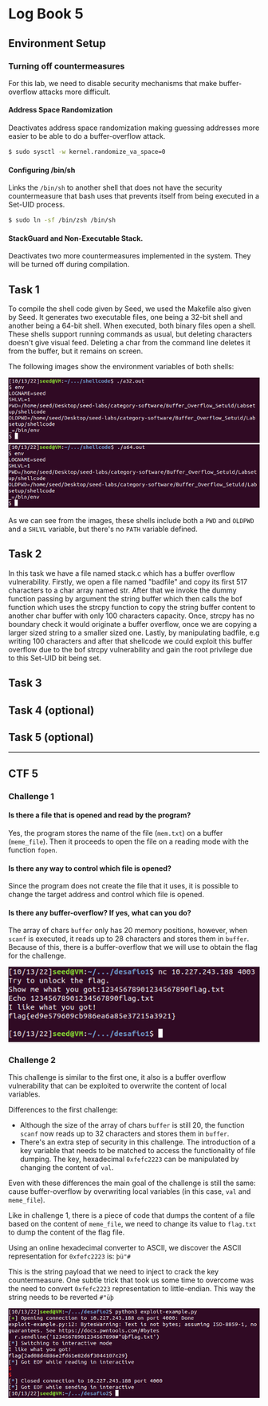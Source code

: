 # Log Book 5

## Environment Setup
### Turning off countermeasures
For this lab, we need to disable security mechanisms that make buffer-overflow attacks more difficult.

#### Address Space Randomization
Deactivates address space randomization making guessing addresses more easier to be able to do a buffer-overflow attack.

```bash
$ sudo sysctl -w kernel.randomize_va_space=0
```

#### Configuring /bin/sh
Links the ```/bin/sh``` to another shell that does not have the security countermeasure that bash uses that prevents itself from being executed in a Set-UID process.

```bash
$ sudo ln -sf /bin/zsh /bin/sh
```

#### StackGuard and Non-Executable Stack.
Deactivates two more countermeasures implemented in the system. They will be turned off during compilation.

## Task 1

To compile the shell code given by Seed, we used the Makefile also given by Seed. It generates two executable files, one being a 32-bit shell and another being a 64-bit shell.
When executed, both binary files open a shell. These shells support running commands as usual, but deleting characters doesn't give visual feed. Deleting a char from the command line deletes it from the buffer, but it remains on screen.

The following images show the environment variables of both shells:

![](imgs/week5/task1_32bit.png)
![](imgs/week5/task1_64bit.png)

As we can see from the images, these shells include both a ```PWD``` and ```OLDPWD``` and a ```SHLVL``` variable, but there's no ```PATH``` variable defined.

## Task 2
In this task we have a file named stack.c which has a buffer overflow vulnerability. Firstly, we open a file named "badfile" and copy its first 517 characters to a char array named str. After that we invoke the dummy function passing by argument the string buffer which then calls the bof function which uses the strcpy function to copy the string buffer content to another char buffer with only 100 characters capacity. Once, strcpy has no boundary check it would originate a buffer overflow, once we are copying a larger sized string to a smaller sized one. Lastly, by manipulating badfile, e.g writing 100 characters and after that shellcode we could exploit this buffer overflow due to the bof strcpy vulnerability and gain the root privilege due to this Set-UID bit being set.

## Task 3

## Task 4 (optional)

## Task 5 (optional)

---

## CTF 5

### Challenge 1

#### **Is there a file that is opened and read by the program?**
Yes, the program stores the name of the file (```mem.txt```) on a buffer (```meme_file```). Then it proceeds to open the file on a reading mode with the function ```fopen```.

#### **Is there any way to control which file is opened?**
Since the program does not create the file that it uses, it is possible to change the target address and control which file is opened.

#### **Is there any buffer-overflow? If yes, what can you do?**

The array of chars ```buffer``` only has 20 memory positions, however, when ```scanf``` is executed, it reads up to 28 characters and stores them in ```buffer```. Because of this, there is a buffer-overflow that we will use to obtain the flag for the challenge.

![](imgs/week5/ctf5.png)

### Challenge 2

This challenge is similar to the first one, it also is a buffer overflow vulnerability that can be exploited to overwrite the content of local variables.

Differences to the first challenge:
- Although the size of the array of chars ```buffer``` is still 20, the function ```scanf``` now reads up to 32 characters and stores them in ```buffer```.
- There's an extra step of security in this challenge. The introduction of a key variable that needs to be matched to access the functionality of file dumping. The key, hexadecimal ```0xfefc2223``` can be manipulated by changing the content of ```val```.

Even with these differences the main goal of the challenge is still the same: cause buffer-overflow by overwriting local variables (in this case, ```val``` and ```meme_file```).

Like in challenge 1, there is a piece of code that dumps the content of a file based on the content of ```meme_file```, we need to change its value to ```flag.txt``` to dump the content of the flag file.

Using an online hexadecimal converter to ASCII, we discover the ASCII representation for ```0xfefc2223``` is: ```þü"#```

This is the string payload that we need to inject to crack the key countermeasure. One subtle trick that took us some time to overcome was the need to convert ```0xfefc2223``` representation to little-endian. This way the string needs to be reverted ```#"üþ```

![](imgs/week5/ctf5_2.png)
